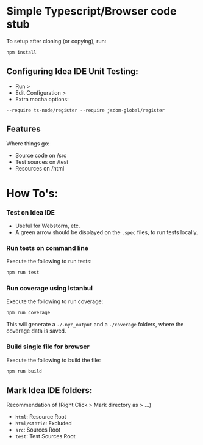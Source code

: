 
# Simple Typescript/Browser code stub 

To setup after cloning (or copying), run:
```bash
npm install
```

## Configuring Idea IDE Unit Testing: 

- Run > 
- Edit Configuration > 
- Extra mocha options:
```
--require ts-node/register --require jsdom-global/register
```

## Features

Where things go:
- Source code on /src
- Test sources on /test
- Resources on /html

# How To's:

### Test on Idea IDE 
- Useful for Webstorm, etc.
- A green arrow should be displayed on the `.spec` files, to run tests locally.

### Run tests on command line
Execute the following to run tests:

```bash
npm run test
```

### Run coverage using Istanbul
Execute the following to run coverage:
```bash
npm run coverage
```
This will generate a `./.nyc_output` and a `./coverage` folders, where the coverage
data is saved.

### Build single file for browser
Execute the following to build the file:
```bash
npm run build
```

## Mark Idea IDE folders:
Recommendation of (Right Click > Mark directory as > ...)

- `html`: Resource Root
- `html/static`: Excluded
- `src`: Sources Root
- `test`: Test Sources Root
